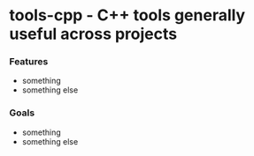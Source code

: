 # tools-cpp - C++ tools generally useful across projects

### Features
* something
* something else

### Goals
* something
* something else
